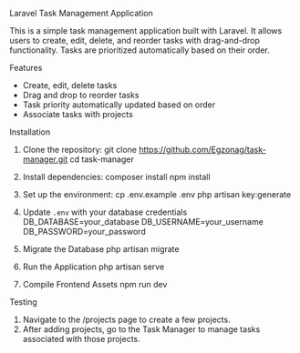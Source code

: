 Laravel Task Management Application

This is a simple task management application built with Laravel. It allows users to create, edit, delete, and reorder tasks with drag-and-drop functionality. Tasks are prioritized automatically based on their order.

Features

- Create, edit, delete tasks
- Drag and drop to reorder tasks
- Task priority automatically updated based on order
- Associate tasks with projects

Installation

1. Clone the repository:
    git clone https://github.com/Egzonag/task-manager.git
    cd task-manager

2. Install dependencies:
   composer install
   npm install

3. Set up the environment:
    cp .env.example .env
    php artisan key:generate

4. Update `.env` with your database credentials
    DB_DATABASE=your_database
    DB_USERNAME=your_username
    DB_PASSWORD=your_password

5. Migrate the Database
    php artisan migrate

6. Run the Application
    php artisan serve

7. Compile Frontend Assets
    npm run dev

Testing

1. Navigate to the /projects page to create a few projects.
2. After adding projects, go to the Task Manager to manage tasks associated with those projects.